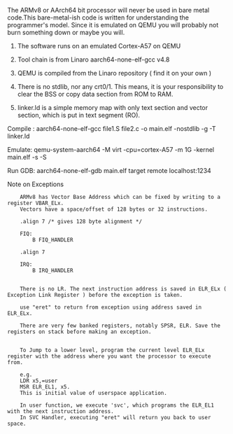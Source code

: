 The ARMv8 or AArch64 bit processor will never be used in bare metal code.This bare-metal-ish code is written for understanding the programmer's model. Since it is emulated on QEMU you will probably not burn something down or maybe you will.

1) The software runs on an emulated Cortex-A57 on QEMU

2) Tool chain is from Linaro aarch64-none-elf-gcc v4.8

3) QEMU is compiled from the Linaro repository ( find it on your own )


4) There is no stdlib, nor any crt0/1. This means, it is your responsibility to clear the BSS or copy data section from ROM to RAM.

5) linker.ld is a simple memory map with only text section and vector section, which is put in text segment (RO).

Compile :
 	aarch64-none-elf-gcc file1.S file2.c -o main.elf -nostdlib -g -T linker.ld


Emulate: qemu-system-aarch64 -M virt -cpu=cortex-A57 -m 1G -kernel main.elf -s -S 

Run GDB:
        aarch64-none-elf-gdb main.elf
		target remote localhost:1234

		


Note on Exceptions

		ARMv8 has Vector Base Address which can be fixed by writing to a register VBAR_ELx. 
		Vectors have a space/offset of 128 bytes or 32 instructions.
		
		.align 7 /* gives 128 byte alignment */

		FIQ:
			B FIQ_HANDLER

		.align 7
		
		IRQ:
			B IRQ_HANDLER

	
		There is no LR. The next instruction address is saved in ELR_ELx ( Exception Link Register ) before the exception is taken.

		use "eret" to return from exception using address saved in ELR_ELx. 

		There are very few banked registers, notably SPSR, ELR. Save the registers on stack before making an exception.


		To Jump to a lower level, program the current level ELR_ELx register with the address where you want the processor to execute from. 

		e.g.
		LDR x5,=user
		MSR ELR_EL1, x5.
		This is initial value of userspace application.

		In user function, we execute 'svc', which programs the ELR_EL1 with the next instruction address.
		In SVC Handler, executing "eret" will return you back to user space.
				
